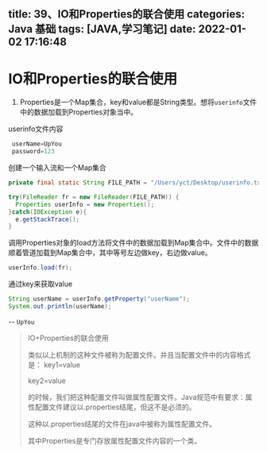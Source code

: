 title: 39、IO和Properties的联合使用
categories: Java 基础
tags: [JAVA,学习笔记]
date: 2022-01-02 17:16:48
---
# IO和Properties的联合使用

1. Properties是一个Map集合，key和value都是String类型。想将`userinfo`文件中的数据加载到Properties对象当中。



userinfo文件内容

```java
 userName=UpYou
 password=123
```

创建一个输入流和一个Map集合

```java
private final static String FILE_PATH = "/Users/yct/Desktop/userinfo.txt";
```



```java
try(FileReader fr = new FileReader(FILE_PATH)) {
  Properties userInfo = new Properties();
}catch(IOException e){
  e.getStackTrace();
}
```

调用Properties对象的load方法将文件中的数据加载到Map集合中。文件中的数据顺着管道加载到Map集合中，其中等号左边做key，右边做value。

```java
userInfo.load(fr);
```

通过key来获取value

```java
String userName = userInfo.getProperty("userName");
System.out.println(userName);
```

-- `UpYou`

> IO+Properties的联合使用
>
> 类似以上机制的这种文件被称为配置文件。并且当配置文件中的内容格式是：
> 	key1=value
>
> 	key2=value
>
> 的时候，我们把这种配置文件叫做属性配置文件。Java规范中有要求：属性配置文件建议以.properties结尾，但这不是必须的。
>
> 这种以.properties结尾的文件在java中被称为属性配置文件。
>
> 其中Properties是专门存放属性配置文件内容的一个类。